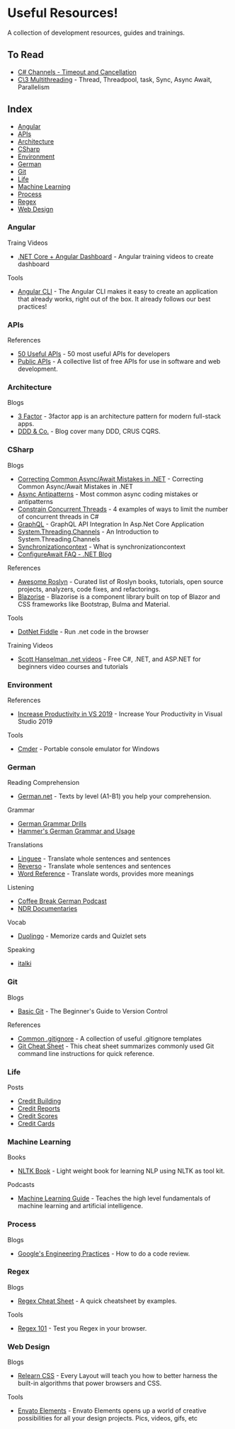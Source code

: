 # Useful Resources!

A collection of development resources, guides and trainings.

## To Read

* [C\# Channels - Timeout and Cancellation](https://deniskyashif.com/csharp-channels-part-2/)
* [C\3 Multithreading](https://codewithshadman.com/c-multithreading/) - Thread, Threadpool, task, Sync, Async Await, Parallelism 

## Index

* [Angular](#angular)
* [APIs](#apis)
* [Architecture](#architecture)
* [CSharp](#csharp)
* [Environment](#environment)
* [German](#german)
* [Git](#git)
* [Life](#life)
* [Machine Learning](#machine-learning)
* [Process](#process)
* [Regex](#regex)
* [Web Design](#web-design)


### Angular

Traing Videos

* [.NET Core + Angular Dashboard](https://www.youtube.com/playlist?list=PL3_YUnRN3Uhh5vywsT75JbQsB8eBpwm1y) - Angular training videos to create dashboard

Tools

* [Angular CLI](https://cli.angular.io/) - The Angular CLI makes it easy to create an application that already works, right out of the box. It already follows our best practices!


### APIs

References

* [50 Useful APIs](https://www.computersciencezone.org/50-most-useful-apis-for-developers/) - 50 most useful APIs for developers 
* [Public APIs](https://github.com/public-apis/public-apis) - A collective list of free APIs for use in software and web development. 


### Architecture

Blogs

* [3 Factor](https://3factor.app/) - 3factor app is an architecture pattern for modern full-stack apps.
* [DDD & Co.](https://www.thenativeweb.io/blog/2017-10-25-09-46-ddd-and-co-part-1-whats-wrong-with-crud/) - Blog cover many DDD, CRUS CQRS.


### CSharp

Blogs
* [Correcting Common Async/Await Mistakes in .NET](https://youtu.be/J0mcYVxJEl0) - Correcting Common Async/Await Mistakes in .NET
* [Async Antipatterns](https://markheath.net/post/async-antipatterns) - Most common async coding mistakes or antipatterns 
* [Constrain Concurrent Threads](https://markheath.net/post/constraining-concurrent-threads-csharp) - 4 examples of ways to limit the number of concurrent threads in C\# 
* [GraphQL](https://learnmoreseekmore.blogspot.com/2019/11/graphql-api-integration-in-aspnet-core.html) - GraphQL API Integration In Asp.Net Core Application
* [System.Threading.Channels](https://codewithshadman.com/c-multithreading/) - An Introduction to System.Threading.Channels
* [Synchronizationcontext](http://hamidmosalla.com/2018/06/24/what-is-synchronizationcontext/) - What is synchronizationcontext
* [ConfigureAwait FAQ - .NET Blog](https://devblogs.microsoft.com/dotnet/configureawait-faq/)

References
* [Awesome Roslyn](https://github.com/ironcev/awesome-roslyn) - Curated list of Roslyn books, tutorials, open source projects, analyzers, code fixes, and refactorings.
* [Blazorise](https://github.com/stsrki/Blazorise) - Blazorise is a component library built on top of Blazor and CSS frameworks like Bootstrap, Bulma and Material.

Tools
* [DotNet Fiddle](https://dotnetfiddle.net/) - Run .net code in the browser 

Training Videos
* [Scott Hanselman .net videos](https://www.hanselman.com/blog/AnnouncingFreeCNETAndASPNETForBeginnersVideoCoursesAndTutorials.aspx) - Free C#, .NET, and ASP.NET for beginners video courses and tutorials

### Environment

References
* [Increase Productivity in VS 2019](https://www.syncfusion.com/blogs/post/15-tips-to-increase-your-productivity-in-visual-studio-2019.aspx) - Increase Your Productivity in Visual Studio 2019

Tools
* [Cmder](https://cmder.net/) - Portable console emulator for Windows

### German

Reading Comprehension
* [German.net](https://german.net/reading/) - Texts by level (A1-B1) you help your comprehension.

Grammar
* [German Grammar Drills](https://www.amazon.com/German-Grammar-Drills-Ed-Swick/dp/0071789456)
* [Hammer's German Grammar and Usage](https://www.amazon.com/Hammers-German-Grammar-Martin-Durrell/dp/1444120166)

Translations 
* [Linguee](https://www.linguee.com/) - Translate whole sentences and sentences
* [Reverso](https://www.reverso.net/text_translation.aspx?lang=EN) - Translate whole sentences and sentences
* [Word Reference](https://www.wordreference.com/) - Translate words, provides more meanings

Listening
* [Coffee Break German Podcast](https://radiolingua.com/coffeebreakgerman/)
* [NDR Documentaries](https://www.youtube.com/user/ndr)

Vocab
* [Duolingo](https://www.duolingo.com/) - Memorize cards and Quizlet sets

Speaking
* [italki](https://www.italki.com/)

### Git

Blogs
* [Basic Git](https://medium.com/better-programming/basic-git-github-cheat-sheet-fa020831cb35) - The Beginner's Guide to Version Control

References
* [Common .gitignore](https://github.com/github/gitignore) - A collection of useful .gitignore templates
* [Git Cheat Sheet](https://github.github.com/training-kit/downloads/github-git-cheat-sheet.pdf) - This cheat sheet summarizes commonly used Git command line instructions for quick reference. 

### Life

Posts
* [Credit Building](https://www.reddit.com/r/personalfinance/wiki/credit_building)
* [Credit Reports](https://www.reddit.com/r/personalfinance/wiki/credit_reports)
* [Credit Scores](https://www.reddit.com/r/personalfinance/wiki/fico)
* [Credit Cards](https://www.reddit.com/r/personalfinance/wiki/creditcards)

### Machine Learning

Books
* [NLTK Book](https://www.nltk.org/book/) - Light weight book for learning NLP using NLTK as tool kit.

Podcasts
* [Machine Learning Guide](http://ocdevel.com/mlg) - Teaches the high level fundamentals of machine learning and artificial intelligence.


### Process

Blogs
* [Google's Engineering Practices](https://google.github.io/eng-practices/review/reviewer/) - How to do a code review.


### Regex

Blogs
* [Regex Cheat Sheet](https://medium.com/factory-mind/regex-tutorial-a-simple-cheatsheet-by-examples-649dc1c3f285) - A quick cheatsheet by examples.

Tools
* [Regex 101](https://regex101.com/) - Test you Regex in your browser.


### Web Design

Blogs
* [Relearn CSS](https://every-layout.dev/) - Every Layout will teach you how to better harness the built-in algorithms that power browsers and CSS. 

Tools
* [Envato Elements](https://elements.envato.com/) - Envato Elements opens up a world of creative possibilities for all your design projects. Pics, videos, gifs, etc 
